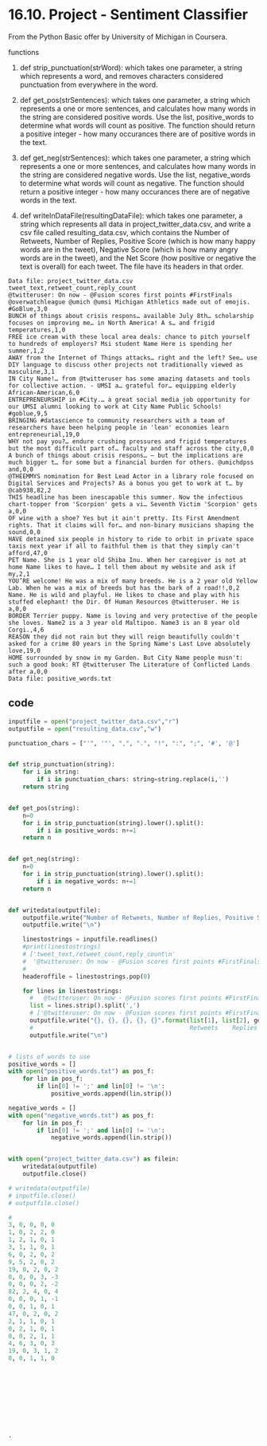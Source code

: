 
# 16.10. Project - Sentiment Classifier

From the Python Basic offer by University of Michigan in Coursera.

functions
1. def strip_punctuation(strWord):
which takes one parameter, a string which represents a word, and removes characters considered punctuation from everywhere in the word.

2. def get_pos(strSentences):
which takes one parameter, a string which represents a one or more sentences, and calculates how many words in the string are considered positive words. Use the list, positive_words to determine what words will count as positive. The function should return a positive integer - how many occurances there are of positive words in the text.

3. def get_neg(strSentences):
which takes one parameter, a string which represents a one or more sentences, and calculates how many words in the string are considered negative words. Use the list, negative_words to determine what words will count as negative. The function should return a positive integer - how many occurances there are of negative words in the text.

4. def writeInDataFile(resultingDataFile):
which takes one parameter, a string which represents all data in project_twitter_data.csv, and write a csv file called resulting_data.csv, which contains the Number of Retweets, Number of Replies, Positive Score (which is how many happy words are in the tweet), Negative Score (which is how many angry words are in the tweet), and the Net Score (how positive or negative the text is overall) for each tweet. The file have its headers in that order.

```
Data file: project_twitter_data.csv
tweet_text,retweet_count,reply_count
@twitteruser: On now - @Fusion scores first points #FirstFinals @overwatchleague @umich @umsi Michigan Athletics made out of emojis. #GoBlue,3,0
BUNCH of things about crisis respons… available July 8th… scholarship focuses on improving me… in North America! A s… and frigid temperatures,1,0
FREE ice cream with these local area deals: chance to pitch yourself to hundreds of employers? Msi student Name Here is spending her summer,1,2
AWAY from the Internet of Things attacks… right and the left? See… use DIY language to discuss other projects not traditionally viewed as masculine,3,1
IN City Name!… from @twitteruser has some amazing datasets and tools for collective action. - UMSI a… grateful for… equipping elderly African-American,6,0
ENTREPRENEURSHIP in #City.… a great social media job opportunity for our UMSI alumni looking to work at City Name Public Schools! #goblue,9,5
BRINGING #datascience to community researchers with a team of researchers have been helping people in 'lean' economies learn entrepreneurial,19,0
WHY not pay you?… endure crushing pressures and frigid temperatures but the most difficult part of… faculty and staff across the city,0,0
A bunch of things about crisis respons… – but the implications are much bigger t… for some but a financial burden for others. @umichdpss and,0,0
@THEEMMYS nomination for Best Lead Actor in a library role focused on Digital Services and Projects? As a bonus you get to work at t… by @cab938,82,2
THIS headline has been inescapable this summer. Now the infectious chart-topper from 'Scorpion' gets a vi… Seventh Victim 'Scorpion' gets a,0,0
OF wine with a shoe? Yes but it ain't pretty. Its First Amendment rights. That it claims will for… and non-binary musicians shaping the sound,0,0
HAVE detained six people in history to ride to orbit in private space taxis next year if all to faithful them is that they simply can't afford,47,0
PET Name. She is 1 year old Shiba Inu. When her caregiver is not at home Name likes to have… I tell them about my website and ask if my,2,1
YOU’RE welcome! He was a mix of many breeds. He is a 2 year old Yellow Lab. When he was a mix of breeds but has the bark of a road!!,0,2
Name. He is wild and playful. He likes to chase and play with his stuffed elephant! the Dir. Of Human Resources @twitteruser. He is a,0,0
BORDER Terrier puppy. Name is loving and very protective of the people she loves. Name2 is a 3 year old Maltipoo. Name3 is an 8 year old Corgi.,4,6
REASON they did not rain but they will reign beautifully couldn't asked for a crime 80 years in the Spring Name's Last Love absolutely love,19,0
HOME surrounded by snow in my Garden. But City Name people musn't: such a good book: RT @twitteruser The Literature of Conflicted Lands after a,0,0
Data file: positive_words.txt
```

## code

```py
inputfile = open("project_twitter_data.csv","r")
outputfile = open("resulting_data.csv","w")

punctuation_chars = ["'", '"', ",", ".", "!", ":", ";", '#', '@']


def strip_punctuation(string):
    for i in string:
        if i in punctuation_chars: string=string.replace(i,'')
    return string


def get_pos(string):
    n=0
    for i in strip_punctuation(string).lower().split():
        if i in positive_words: n+=1
    return n


def get_neg(string):
    n=0
    for i in strip_punctuation(string).lower().split():
        if i in negative_words: n+=1
    return n    


def writedata(outputfile):
    outputfile.write("Number of Retweets, Number of Replies, Positive Score, Negative Score, Net Score")
    outputfile.write("\n")

    linestostrings = inputfile.readlines()
    #print(linestostrings)
    # ['tweet_text,retweet_count,reply_count\n'
    #  '@twitteruser: On now - @Fusion scores first points #FirstFinals @overwatchleague @umich @umsi Michigan Athletics made out of emojis. #GoBlue,3,0\n'...]
    #                                                                                                                                           Retweets, Replies  
    headeroffile = linestostrings.pop(0)

    for lines in linestostrings:
      #   @twitteruser: On now - @Fusion scores first points #FirstFinals @overwatchleague @umich @umsi Michigan Athletics made out of emojis. #GoBlue,3,0
      list = lines.strip().split(',')
      # ['@twitteruser: On now - @Fusion scores first points #FirstFinals @overwatchleague @umich @umsi Michigan Athletics made out of emojis. #GoBlue', '3', '0']
      outputfile.write("{}, {}, {}, {}, {}".format(list[1], list[2], get_pos(list[0]), get_neg(list[0]), (get_pos(list[0])-get_neg(list[0]))))
      #                                            Retweets    Replies    Positive Score      Negative Score           Net Score
      outputfile.write("\n")


# lists of words to use
positive_words = []
with open("positive_words.txt") as pos_f:
    for lin in pos_f:
        if lin[0] != ';' and lin[0] != '\n':
            positive_words.append(lin.strip())

negative_words = []
with open("negative_words.txt") as pos_f:
    for lin in pos_f:
        if lin[0] != ';' and lin[0] != '\n':
            negative_words.append(lin.strip())


with open("project_twitter_data.csv") as filein:
    writedata(outputfile)
    outputfile.close()

# writedata(outputfile)
# inputfile.close()
# outputfile.close()

#
3, 0, 0, 0, 0
1, 0, 2, 2, 0
1, 2, 1, 0, 1
3, 1, 1, 0, 1
6, 0, 2, 0, 2
9, 5, 2, 0, 2
19, 0, 2, 0, 2
0, 0, 0, 3, -3
0, 0, 0, 2, -2
82, 2, 4, 0, 4
0, 0, 0, 1, -1
0, 0, 1, 0, 1
47, 0, 2, 0, 2
2, 1, 1, 0, 1
0, 2, 1, 0, 1
0, 0, 2, 1, 1
4, 6, 3, 0, 3
19, 0, 3, 1, 2
0, 0, 1, 1, 0










.
